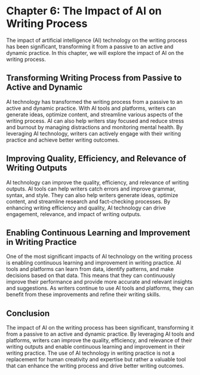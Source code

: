 Chapter 6: The Impact of AI on Writing Process
==============================================

The impact of artificial intelligence (AI) technology on the writing process has been significant, transforming it from a passive to an active and dynamic practice. In this chapter, we will explore the impact of AI on the writing process.

Transforming Writing Process from Passive to Active and Dynamic
---------------------------------------------------------------

AI technology has transformed the writing process from a passive to an active and dynamic practice. With AI tools and platforms, writers can generate ideas, optimize content, and streamline various aspects of the writing process. AI can also help writers stay focused and reduce stress and burnout by managing distractions and monitoring mental health. By leveraging AI technology, writers can actively engage with their writing practice and achieve better writing outcomes.

Improving Quality, Efficiency, and Relevance of Writing Outputs
---------------------------------------------------------------

AI technology can improve the quality, efficiency, and relevance of writing outputs. AI tools can help writers catch errors and improve grammar, syntax, and style. They can also help writers generate ideas, optimize content, and streamline research and fact-checking processes. By enhancing writing efficiency and quality, AI technology can drive engagement, relevance, and impact of writing outputs.

Enabling Continuous Learning and Improvement in Writing Practice
----------------------------------------------------------------

One of the most significant impacts of AI technology on the writing process is enabling continuous learning and improvement in writing practice. AI tools and platforms can learn from data, identify patterns, and make decisions based on that data. This means that they can continuously improve their performance and provide more accurate and relevant insights and suggestions. As writers continue to use AI tools and platforms, they can benefit from these improvements and refine their writing skills.

Conclusion
----------

The impact of AI on the writing process has been significant, transforming it from a passive to an active and dynamic practice. By leveraging AI tools and platforms, writers can improve the quality, efficiency, and relevance of their writing outputs and enable continuous learning and improvement in their writing practice. The use of AI technology in writing practice is not a replacement for human creativity and expertise but rather a valuable tool that can enhance the writing process and drive better writing outcomes.

